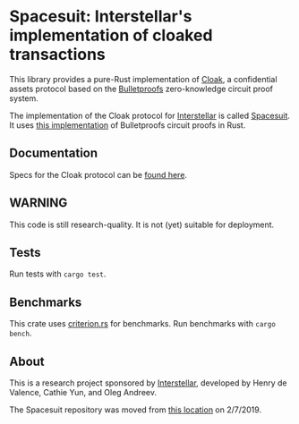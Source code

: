 # Spacesuit: Interstellar's implementation of cloaked transactions

This library provides a pure-Rust implementation of [Cloak][cloak], a confidential assets
protocol based on the [Bulletproofs][bp_website] zero-knowledge circuit proof system.

The implementation of the Cloak protocol for [Interstellar][interstellar] is called [Spacesuit][spacesuit_crate].
It uses [this implementation][bp_repo] of Bulletproofs circuit proofs in Rust.

## Documentation

Specs for the Cloak protocol can be [found here][cloak].

## WARNING

This code is still research-quality. It is not (yet) suitable for deployment.

## Tests 

Run tests with `cargo test`.

## Benchmarks

This crate uses [criterion.rs][criterion] for benchmarks. Run
benchmarks with `cargo bench`.

## About

This is a research project sponsored by [Interstellar][interstellar],
developed by Henry de Valence, Cathie Yun, and Oleg Andreev.

The Spacesuit repository was moved from [this location][old_repo] on 2/7/2019.


[bp_website]: https://crypto.stanford.edu/bulletproofs/
[bp_repo]: https://github.com/dalek-cryptography/bulletproofs/
[interstellar]: https://interstellar.com/
[cloak]: https://github.com/interstellar/slingshot/blob/main/spacesuit/spec.md
[spacesuit_repo]: https://github.com/interstellar/slingshot/blob/main/spacesuit
[spacesuit_crate]: https://crates.io/crates/spacesuit
[criterion]: https://github.com/japaric/criterion.rs
[old_repo]: https://github.com/interstellar/spacesuit